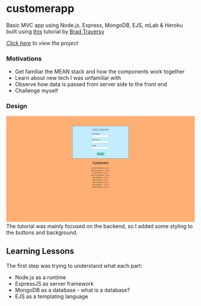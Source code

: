# customerapp

Basic MVC app using Node.js, Express, MongoDB, EJS, mLab &amp; Heroku built using [this](https://www.youtube.com/watch?v=gnsO8-xJ8rs) tutorial by [Brad Traversy](https://github.com/bradtraversy) 

*[Click here](https://evening-shelf-33613.herokuapp.com/) to view the project*

### Motivations
  * Get familiar the MEAN stack and how the components work together
  * Learn about new tech I was unfamiliar with
  * Observe how data is passed from server side to the front end
  * Challenge myself
  
### Design
  ![screenshot](./customerapp-shot.jpg)
  The tutorial was mainly focused on the backend, so I added some styling to the buttons and background.  

## Learning Lessons
   
 The first step was trying to understand what each part:
  * Node.js as a runtime
  * ExpressJS as server framework
  * MongoDB as a database - what is a database?
  * EJS as a templating language
